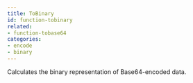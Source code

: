 ```yaml
---
title: ToBinary
id: function-tobinary
related:
- function-tobase64
categories:
- encode
- binary
---
```


Calculates the binary representation of Base64-encoded data.
